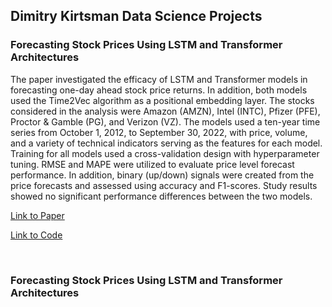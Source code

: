 
## Dimitry Kirtsman Data Science Projects

### Forecasting Stock Prices Using LSTM and Transformer Architectures
The paper investigated the efficacy of LSTM and Transformer models in forecasting one-day ahead stock price returns. In addition, both models used the Time2Vec algorithm as a positional embedding layer. The stocks considered in the analysis were Amazon (AMZN), Intel (INTC), Pfizer (PFE), Proctor & Gamble (PG), and Verizon (VZ). The models used a ten-year time series from October 1, 2012, to September 30, 2022, with price, volume, and a variety of technical indicators serving as the features for each model. Training for all models used a cross-validation design with hyperparameter tuning. RMSE and MAPE were utilized to evaluate price level forecast performance. In addition, binary (up/down) signals were created from the price forecasts and assessed using accuracy and F1-scores. Study results showed no significant performance differences between the two models.

[Link to Paper](https://drive.google.com/file/d/10e6DkH-5imP8fvyy0VzsDP1Vdgy69W49/view?usp=sharing) 

[Link to Code](https://github.com/dimitryk77/Stock_Models/tree/main/Model%20Code)  

<br />


### Forecasting Stock Prices Using LSTM and Transformer Architectures

